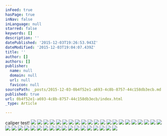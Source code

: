 ```yaml
---
inFeed: true
hasPage: true
inNav: false
inLanguage: null
starred: false
keywords: []
description: ''
datePublished: '2015-12-03T19:26:53.943Z'
dateModified: '2015-12-03T19:04:07.439Z'
title: ''
author: []
authors: []
publisher:
  name: null
  domain: null
  url: null
  favicon: null
sourcePath: _posts/2015-12-03-0b4f52e1-a693-4c8b-8757-44c158db3ecb.md
published: true
url: 0b4f52e1-a693-4c8b-8757-44c158db3ecb/index.html
_type: Article

---
```

caliper test!
![](https://s3-us-west-2.amazonaws.com/the-grid-img/p/e46ee910f6da0c6d420c6e342dfdd547c3fa388e.png)
![](https://the-grid-user-content.s3-us-west-2.amazonaws.com/48bc3b1c-21a8-4f75-9960-d1098d5f7437.jpg)
![](https://the-grid-user-content.s3-us-west-2.amazonaws.com/154a4815-dda8-44db-9f2d-c3323d1df246.png)
![](https://the-grid-user-content.s3-us-west-2.amazonaws.com/f6066a64-176b-4d17-9e2d-adab34038437.gif)
![](https://the-grid-user-content.s3-us-west-2.amazonaws.com/28fc720f-8351-43c5-a1f4-e4a795c5fcde.png)
![](https://the-grid-user-content.s3-us-west-2.amazonaws.com/be7e3921-f3ec-4d12-90d8-0570db6c36c4.gif)
![](https://the-grid-user-content.s3-us-west-2.amazonaws.com/9ee37b0c-b992-4c74-a693-6d5eeee66ebd.png)
![](https://the-grid-user-content.s3-us-west-2.amazonaws.com/ed56e0f8-bd68-4ceb-b006-61630c443eb6.gif)
![](https://the-grid-user-content.s3-us-west-2.amazonaws.com/d3eac7df-8b5a-4fc6-84b9-013e4c9d5174.png)
![](https://the-grid-user-content.s3-us-west-2.amazonaws.com/b6359b1e-e3f6-43f4-a0fe-f5a332bbf1aa.png)
![](https://the-grid-user-content.s3-us-west-2.amazonaws.com/c595f4b0-dd72-4fab-a2f3-203f683deb98.png)
![](https://the-grid-user-content.s3-us-west-2.amazonaws.com/529197f0-4bc0-4ae6-bac8-33bcbf6ec73f.png)
![](https://the-grid-user-content.s3-us-west-2.amazonaws.com/169e49da-8521-45fd-a8b7-081d10a8771c.png)
![](https://the-grid-user-content.s3-us-west-2.amazonaws.com/5e320110-6462-40cb-a456-e492f2b117a7.png)
![](https://the-grid-user-content.s3-us-west-2.amazonaws.com/8d82b85c-0071-4781-9107-21487224c22c.png)
![](https://the-grid-user-content.s3-us-west-2.amazonaws.com/5864ee5c-b9bc-449a-8202-c2ff52027b44.png)
![](https://the-grid-user-content.s3-us-west-2.amazonaws.com/3fd2e52d-5c8f-43f1-adb3-c5d5231f2266.png)
![](https://the-grid-user-content.s3-us-west-2.amazonaws.com/6757f504-ea6e-449b-9270-d681128bd5ea.png)
![](https://the-grid-user-content.s3-us-west-2.amazonaws.com/4a5aa27b-a4f1-4d89-a6a8-d2e38274c828.png)
![](https://the-grid-user-content.s3-us-west-2.amazonaws.com/36469911-f89c-49f4-810d-5f16be461399.png)
![](https://the-grid-user-content.s3-us-west-2.amazonaws.com/5fd62481-f454-4ccf-9c7d-6a6fdeed2838.jpg)
![](https://the-grid-user-content.s3-us-west-2.amazonaws.com/4b020f3b-cc55-43d0-ade5-450472b709e3.png)
![](https://the-grid-user-content.s3-us-west-2.amazonaws.com/83b6a73e-d953-4d77-8ea1-b09a2ce1dd54.png)
![](https://the-grid-user-content.s3-us-west-2.amazonaws.com/d9d35244-679d-4429-aa67-b25de220a90a.jpg)
![](https://the-grid-user-content.s3-us-west-2.amazonaws.com/abe97961-ca61-4577-8a69-dccb6ddcf351.png)
![](https://the-grid-user-content.s3-us-west-2.amazonaws.com/959ea184-0d02-4829-a9aa-58ef6d2be0e2.png)
![](https://the-grid-user-content.s3-us-west-2.amazonaws.com/8b0823cc-0c21-402e-b148-a236a02179c3.gif)
![](https://the-grid-user-content.s3-us-west-2.amazonaws.com/b092c692-4924-4b9d-a30f-2a9d7f8acb7e.jpg)
![](https://the-grid-user-content.s3-us-west-2.amazonaws.com/f8181ef4-108e-41aa-9449-403e14b9bcae.jpg)
![](https://the-grid-user-content.s3-us-west-2.amazonaws.com/60569355-0616-4c15-a8c2-98af473c8825.jpg)
![](https://the-grid-user-content.s3-us-west-2.amazonaws.com/1dfebf75-f13a-409c-9ec6-e9782cc9fecb.png)
![](https://the-grid-user-content.s3-us-west-2.amazonaws.com/379a8ab0-b13d-4aa3-8480-0043cbd36780.png)
![](https://the-grid-user-content.s3-us-west-2.amazonaws.com/7f4dae5f-7289-47dd-96e5-8768ab4cdf7f.jpg)
![](https://the-grid-user-content.s3-us-west-2.amazonaws.com/82977097-d0d1-4326-8be5-c044d1919ba9.png)
![](https://the-grid-user-content.s3-us-west-2.amazonaws.com/473670c2-25de-45de-bd8f-0fa636df8ca1.jpg)
![](https://the-grid-user-content.s3-us-west-2.amazonaws.com/ccbcf245-bd63-4464-acbb-c3cb6b5c445d.png)
![](https://the-grid-user-content.s3-us-west-2.amazonaws.com/b39a8d98-3d2f-4efa-abb0-1f9bfc439082.png)
![](https://the-grid-user-content.s3-us-west-2.amazonaws.com/6b3b8331-5fd3-4cf5-994f-1d4c3c5ed027.gif)
![](https://the-grid-user-content.s3-us-west-2.amazonaws.com/54e1a264-7984-459b-be60-68eb9cb78d81.gif)